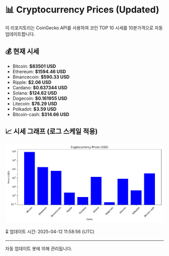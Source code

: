 
# 📊 Cryptocurrency Prices (Updated)

이 리포지토리는 CoinGecko API를 사용하여 코인 TOP 10 시세를 10분가격으로 자동 업데이트합니다.

## 💰 현재 시세
- Bitcoin: **$83501 USD**
- Ethereum: **$1594.46 USD**
- Binancecoin: **$590.33 USD**
- Ripple: **$2.06 USD**
- Cardano: **$0.637344 USD**
- Solana: **$124.62 USD**
- Dogecoin: **$0.161955 USD**
- Litecoin: **$76.29 USD**
- Polkadot: **$3.59 USD**
- Bitcoin-cash: **$314.66 USD**

## 📈 시세 그래프 (로그 스케일 적용)
![Crypto Prices](crypto_prices.png)

⏳ 업데이트 시간: 2025-04-12 11:58:56 (UTC)

---
자동 업데이트 봇에 의해 관리됩니다.
